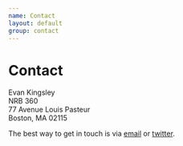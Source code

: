 ```yaml
---
name: Contact
layout: default
group: contact
---
```


<h1 class="page-header text-center"> Contact </h1>

Evan Kingsley\
NRB 360\
77 Avenue Louis Pasteur\
Boston, MA 02115

The best way to get in touch is via [email](mailto:evan_kingsley@hms.harvard.edu) or [twitter](http://twitter.com/kingsleyevan).

